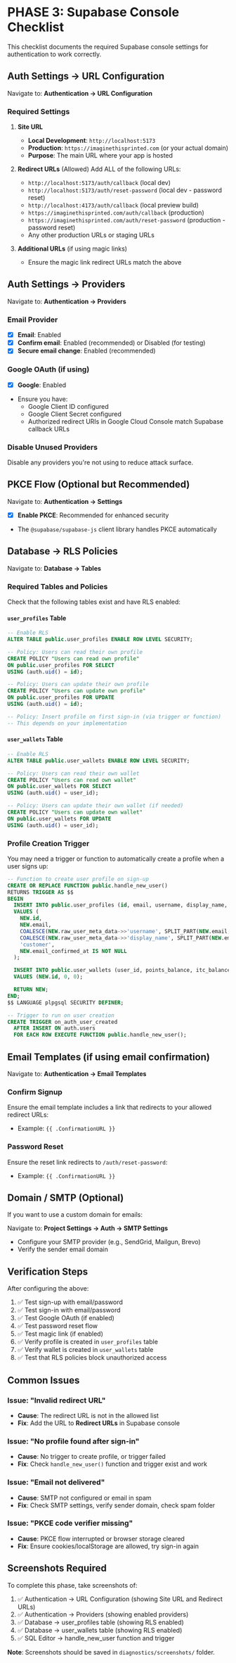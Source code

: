 # PHASE 3: Supabase Console Checklist

This checklist documents the required Supabase console settings for authentication to work correctly.

## Auth Settings → URL Configuration

Navigate to: **Authentication → URL Configuration**

### Required Settings

1. **Site URL**
   - **Local Development**: `http://localhost:5173`
   - **Production**: `https://imaginethisprinted.com` (or your actual domain)
   - **Purpose**: The main URL where your app is hosted

2. **Redirect URLs** (Allowed)
   Add ALL of the following URLs:
   - `http://localhost:5173/auth/callback` (local dev)
   - `http://localhost:5173/auth/reset-password` (local dev - password reset)
   - `http://localhost:4173/auth/callback` (local preview build)
   - `https://imaginethisprinted.com/auth/callback` (production)
   - `https://imaginethisprinted.com/auth/reset-password` (production - password reset)
   - Any other production URLs or staging URLs

3. **Additional URLs** (if using magic links)
   - Ensure the magic link redirect URLs match the above

## Auth Settings → Providers

Navigate to: **Authentication → Providers**

### Email Provider

- [x] **Email**: Enabled
- [x] **Confirm email**: Enabled (recommended) or Disabled (for testing)
- [x] **Secure email change**: Enabled (recommended)

### Google OAuth (if using)

- [x] **Google**: Enabled
- Ensure you have:
  - Google Client ID configured
  - Google Client Secret configured
  - Authorized redirect URIs in Google Cloud Console match Supabase callback URLs

### Disable Unused Providers

Disable any providers you're not using to reduce attack surface.

## PKCE Flow (Optional but Recommended)

Navigate to: **Authentication → Settings**

- [x] **Enable PKCE**: Recommended for enhanced security
- The `@supabase/supabase-js` client library handles PKCE automatically

## Database → RLS Policies

Navigate to: **Database → Tables**

### Required Tables and Policies

Check that the following tables exist and have RLS enabled:

#### `user_profiles` Table

```sql
-- Enable RLS
ALTER TABLE public.user_profiles ENABLE ROW LEVEL SECURITY;

-- Policy: Users can read their own profile
CREATE POLICY "Users can read own profile"
ON public.user_profiles FOR SELECT
USING (auth.uid() = id);

-- Policy: Users can update their own profile
CREATE POLICY "Users can update own profile"
ON public.user_profiles FOR UPDATE
USING (auth.uid() = id);

-- Policy: Insert profile on first sign-in (via trigger or function)
-- This depends on your implementation
```

#### `user_wallets` Table

```sql
-- Enable RLS
ALTER TABLE public.user_wallets ENABLE ROW LEVEL SECURITY;

-- Policy: Users can read their own wallet
CREATE POLICY "Users can read own wallet"
ON public.user_wallets FOR SELECT
USING (auth.uid() = user_id);

-- Policy: Users can update their own wallet (if needed)
CREATE POLICY "Users can update own wallet"
ON public.user_wallets FOR UPDATE
USING (auth.uid() = user_id);
```

### Profile Creation Trigger

You may need a trigger or function to automatically create a profile when a user signs up:

```sql
-- Function to create user profile on sign-up
CREATE OR REPLACE FUNCTION public.handle_new_user()
RETURNS TRIGGER AS $$
BEGIN
  INSERT INTO public.user_profiles (id, email, username, display_name, role, email_verified)
  VALUES (
    NEW.id,
    NEW.email,
    COALESCE(NEW.raw_user_meta_data->>'username', SPLIT_PART(NEW.email, '@', 1)),
    COALESCE(NEW.raw_user_meta_data->>'display_name', SPLIT_PART(NEW.email, '@', 1)),
    'customer',
    NEW.email_confirmed_at IS NOT NULL
  );

  INSERT INTO public.user_wallets (user_id, points_balance, itc_balance)
  VALUES (NEW.id, 0, 0);

  RETURN NEW;
END;
$$ LANGUAGE plpgsql SECURITY DEFINER;

-- Trigger to run on user creation
CREATE TRIGGER on_auth_user_created
  AFTER INSERT ON auth.users
  FOR EACH ROW EXECUTE FUNCTION public.handle_new_user();
```

## Email Templates (if using email confirmation)

Navigate to: **Authentication → Email Templates**

### Confirm Signup

Ensure the email template includes a link that redirects to your allowed redirect URLs:
- Example: `{{ .ConfirmationURL }}`

### Password Reset

Ensure the reset link redirects to `/auth/reset-password`:
- Example: `{{ .ConfirmationURL }}`

## Domain / SMTP (Optional)

If you want to use a custom domain for emails:

Navigate to: **Project Settings → Auth → SMTP Settings**

- Configure your SMTP provider (e.g., SendGrid, Mailgun, Brevo)
- Verify the sender email domain

## Verification Steps

After configuring the above:

1. ✅ Test sign-up with email/password
2. ✅ Test sign-in with email/password
3. ✅ Test Google OAuth (if enabled)
4. ✅ Test password reset flow
5. ✅ Test magic link (if enabled)
6. ✅ Verify profile is created in `user_profiles` table
7. ✅ Verify wallet is created in `user_wallets` table
8. ✅ Test that RLS policies block unauthorized access

## Common Issues

### Issue: "Invalid redirect URL"
- **Cause**: The redirect URL is not in the allowed list
- **Fix**: Add the URL to **Redirect URLs** in Supabase console

### Issue: "No profile found after sign-in"
- **Cause**: No trigger to create profile, or trigger failed
- **Fix**: Check `handle_new_user()` function and trigger exist and work

### Issue: "Email not delivered"
- **Cause**: SMTP not configured or email in spam
- **Fix**: Check SMTP settings, verify sender domain, check spam folder

### Issue: "PKCE code verifier missing"
- **Cause**: PKCE flow interrupted or browser storage cleared
- **Fix**: Ensure cookies/localStorage are allowed, try sign-in again

## Screenshots Required

To complete this phase, take screenshots of:

1. ✅ Authentication → URL Configuration (showing Site URL and Redirect URLs)
2. ✅ Authentication → Providers (showing enabled providers)
3. ✅ Database → user_profiles table (showing RLS enabled)
4. ✅ Database → user_wallets table (showing RLS enabled)
5. ✅ SQL Editor → handle_new_user function and trigger

**Note**: Screenshots should be saved in `diagnostics/screenshots/` folder.
